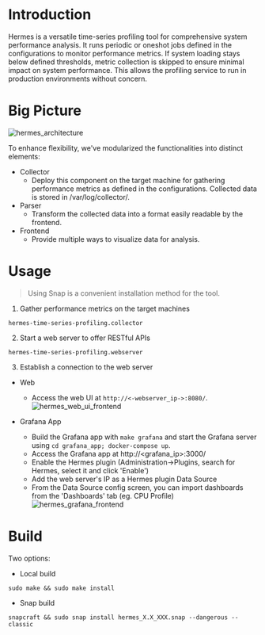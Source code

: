 # Introduction
Hermes is a versatile time-series profiling tool for comprehensive system performance analysis. It runs periodic or oneshot jobs defined in the configurations to monitor performance metrics. If system loading stays below defined thresholds, metric collection is skipped to ensure minimal impact on system performance. This allows the profiling service to run in production environments without concern.

# Big Picture
![hermes_architecture](https://github.com/canonical/hermes/assets/49406051/3e395c68-fcea-4851-9a1b-fd44b84e22ea)

To enhance flexibility, we've modularized the functionalities into distinct elements:
- Collector
  - Deploy this component on the target machine for gathering performance metrics as defined in the configurations. Collected data is stored in /var/log/collector/.
- Parser
  - Transform the collected data into a format easily readable by the frontend.
- Frontend
  - Provide multiple ways to visualize data for analysis.

# Usage
> Using Snap is a convenient installation method for the tool. 
1.  Gather performance metrics on the target machines
```
hermes-time-series-profiling.collector
```
2.  Start a web server to offer RESTful APIs
```
hermes-time-series-profiling.webserver
```
3.  Establish a connection to the web server
- Web
	- Access the web UI at `http://<-webserver_ip->:8080/`.
![hermes_web_ui_frontend](https://github.com/canonical/hermes/assets/49406051/f593e37f-779a-4901-ac30-9c69f45936e0)

- Grafana App
	- Build the Grafana app with `make grafana` and start the Grafana server using `cd grafana_app; docker-compose up`.
	- Access the Grafana app at http://<grafana_ip>:3000/
	- Enable the Hermes plugin (Administration->Plugins, search for Hermes, select it and click 'Enable')
	- Add the web server's IP as a Hermes plugin Data Source
	- From the Data Source config screen, you can import dashboards from the 'Dashboards' tab (eg. CPU Profile)
![hermes_grafana_frontend](https://github.com/canonical/hermes/assets/49406051/1d14729b-cff9-42c1-ab41-8a7e6129abfd)

# Build
Two options:
- Local build
```
sudo make && sudo make install
```
- Snap build
```
snapcraft && sudo snap install hermes_X.X_XXX.snap --dangerous --classic
```
